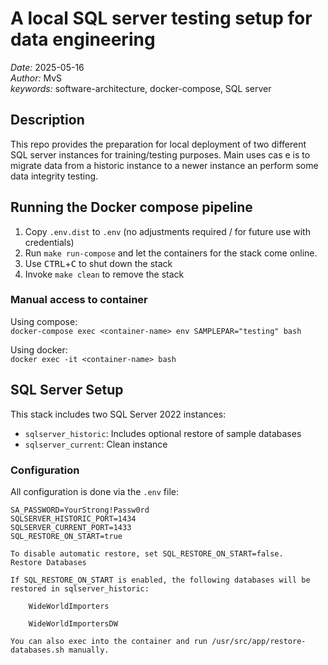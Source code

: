 # A local SQL server testing setup for data engineering

*Date:* 2025-05-16  
*Author:* MvS  
*keywords:* software-architecture, docker-compose, SQL server

## Description

This repo provides the preparation for local deployment of two different SQL server instances for training/testing purposes.
Main uses cas e is to migrate data from a historic instance to a newer instance an perform some data integrity testing.

## Running the Docker compose pipeline

1. Copy `.env.dist` to `.env` (no adjustments required / for future use with credentials)
2. Run `make run-compose` and let the containers for the stack come online.
3. Use <kbd>CTRL</kbd>+<kbd>C</kbd> to shut down the stack
4. Invoke `make clean` to remove the stack

### Manual access to container

Using compose:  
`docker-compose exec <container-name> env SAMPLEPAR="testing" bash`

Using docker:  
`docker exec -it <container-name> bash`

## SQL Server Setup

This stack includes two SQL Server 2022 instances:

- `sqlserver_historic`: Includes optional restore of sample databases
- `sqlserver_current`: Clean instance

### Configuration

All configuration is done via the `.env` file:

```dotenv
SA_PASSWORD=YourStrong!Passw0rd
SQLSERVER_HISTORIC_PORT=1434
SQLSERVER_CURRENT_PORT=1433
SQL_RESTORE_ON_START=true

To disable automatic restore, set SQL_RESTORE_ON_START=false.
Restore Databases

If SQL_RESTORE_ON_START is enabled, the following databases will be restored in sqlserver_historic:

    WideWorldImporters

    WideWorldImportersDW

You can also exec into the container and run /usr/src/app/restore-databases.sh manually.
